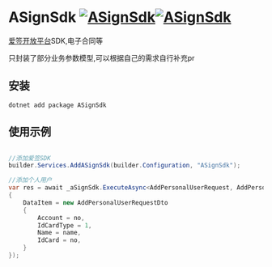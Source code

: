 # ASignSdk [![ASignSdk](https://img.shields.io/nuget/v/ASignSdk.svg)](https://www.nuget.org/packages/ASignSdk/)[![ASignSdk](https://img.shields.io/nuget/dt/ASignSdk.svg)](https://www.nuget.org/packages/ASignSdk/)

[爱签开放平台](https://web.asign.cn/platform)SDK,电子合同等

只封装了部分业务参数模型,可以根据自己的需求自行补充pr

## 安装

```
dotnet add package ASignSdk
```

## 使用示例

``` csharp

//添加爱签SDK
builder.Services.AddASignSdk(builder.Configuration, "ASignSdk");

//添加个人用户
var res = await _aSignSdk.ExecuteAsync<AddPersonalUserRequest, AddPersonalUserResponse>(new AddPersonalUserRequest
{
    DataItem = new AddPersonalUserRequestDto
    {
        Account = no,
        IdCardType = 1,
        Name = name,
        IdCard = no,
    }
});

```